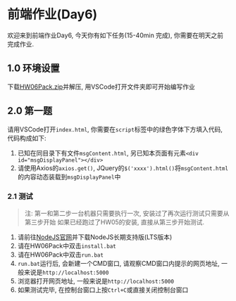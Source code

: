 # 前端作业(Day6)
欢迎来到前端作业Day6, 今天你有如下任务(15-40min 完成), 你需要在明天之前完成作业.

## 1.0 环境设置
下载[HW06Pack.zip](HW06Pack.zip)并解压, 用VSCode打开文件夹即可开始编写作业

## 2.0 第一题
请用VSCode打开`index.html`, 你需要在`script`标签中的绿色字体下方填入代码, 代码构成如下:

1. 已知在同目录下有文件`msgContent.html`, 另已知本页面有元素`<div id="msgDisplayPanel"></div>`
2. 请使用Axios的`axios.get()`, JQuery的`$('xxxx').html()`将`msgContent.html`的内容动态装载到`msgDisplayPanel`中

### 2.1 测试

> 注: 第一和第二步一台机器只需要执行一次, 安装过了再次运行测试只需要从第三步开始
> 如果已经跑过了HW05的安装, 直接从第三步开始测试.

1. 请前往[NodeJS官网](https://nodejs.org/zh-cn/)并下载NodeJS长期支持版(LTS版本)
2. 请在HW06Pack中双击`install.bat`
3. 请在HW06Pack中双击`run.bat`
4. `run.bat`运行后, 会新建一个CMD窗口, 请观察CMD窗口内提示的网页地址, 一般来说是`http://localhost:5000`
5. 浏览器打开网页地址, 一般来说是`http://localhost:5000`
6. 如果测试完毕, 在控制台窗口上按`Ctrl+C`或直接关闭控制台窗口